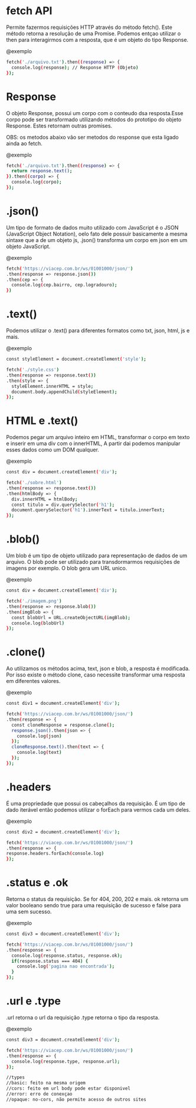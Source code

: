 # fetch API #

Permite fazermos requisições HTTP através do método fetch(). Este método retorna a resolução de uma Promise. Podemos entçao utilizar o then para interagirmos com a resposta, que é um objeto do tipo Response.

@exemplo
```bash
fetch('./arquivo.txt').then((response) => {
  console.log(response); // Response HTTP (Objeto)
});
```

# Response #

O objeto Response, possui um corpo com o conteudo dsa resposta.Esse corpo pode ser transformado utilizando métodos do prototipo do objeto Response. Estes retornam outras promises.

OBS: os metodos abaixo vão ser metodos do response que esta ligado ainda ao fetch.

@exemplo
```bash
fetch('./arquivo.txt').then((response) => {
  return response.text();
}).then((corpo) => {
  console.log(corpo);
});

```

# .json() #

Um tipo de formato de dados muito utilizado com JavaScript é o JSON (JavaScript Object Notation), oelo fato dele possuir basicamente a mesma sintaxe que a de um objeto js, .json() transforma um corpo em json em um objeto JavaScript.

@exemplo
```bash
fetch('https://viacep.com.br/ws/01001000/json/')
.then(response => response.json())
.then(cep => {
  console.log(cep.bairro, cep.logradouro);
})
```

# .text() #

Podemos utilizar o .text() para diferentes formatos como txt, json, html, js e mais.

@exemplo
```bash
const styleElement = document.createElement('style');

fetch('./style.css')
.then(response => response.text())
.then(style => {
  styleElement.innerHTML = style;
  document.body.appendChild(styleElement);
});
```

# HTML e .text() #

Podemos pegar um arquivo inteiro em HTML, transformar o corpo em texto e inserir em uma div com o innerHTML, A partir dai podemos manipular esses dados como um DOM qualquer.

@exemplo
```bash
const div = document.createElement('div');

fetch('./sobre.html')
.then(response => response.text())
.then(htmlBody => {
  div.innerHTML = htmlBody;
  const titulo = div.querySelector('h1');
  document.querySelector('h1').innerText = titulo.innerText;
});
```

# .blob() #

Um blob é um tipo de objeto utilizado para representação de dados de um arquivo. O blob pode ser utilizado para transdormarmos requisições de imagens por exemplo. O blob gera um URL unico.

@exemplo
```bash
const div = document.createElement('div');

fetch('./imagem.png')
.then(response => response.blob())
.then(imgBlob => {
  const blobUrl = URL.createObjectURL(imgBlob);
  console.log(blobUrl)
});
```

# .clone() #

Ao utilizamos os métodos acima, text, json e blob, a resposta é modificada. Por isso existe o método clone, caso necessite transformar uma resposta em diferentes valores.

@exemplo
```bash
const div1 = document.createElement('div');

fetch('https://viacep.com.br/ws/01001000/json/')
.then(response => {
  const cloneResponse = response.clone();
  response.json().then(json => {
    console.log(json)
  });
  cloneResponse.text().then(text => {
    console.log(text)
  });
});
```

# .headers #

É uma propriedade que possui os cabeçalhos da requisição. É um tipo de dado iterável então podemos utilizar o forEach para vermos cada um deles.

@exemplo
```bash
const div2 = document.createElement('div');

fetch('https://viacep.com.br/ws/01001000/json/')
.then(response => {
response.headers.forEach(console.log)
});
```
# .status e .ok #

Retorna o status da requisição. Se for 404, 200, 202 e mais. ok retorna um valor booleano sendo true para uma requisição de sucesso e false para uma sem sucesso.

@exemplo
```bash
const div3 = document.createElement('div');

fetch('https://viacep.com.br/ws/01001000/json/')
.then(response => {
  console.log(response.status, response.ok);
  if(response.status === 404) {
    console.log('pagina nao encontrada');
  }
});
```

# .url e .type #

.url retorna o url da requisição .type retorna o tipo da resposta.

@exemplo
```bash
const div3 = document.createElement('div');

fetch('https://viacep.com.br/ws/01001000/json/')
.then(response => {
  console.log(response.type, response.url);
});

//types
//basic: feito na mesma origem
//cors: feito em url body pode estar disponivel
//error: erro de conexçao
//opaque: no-cors, não permite acesso de outros sites
```